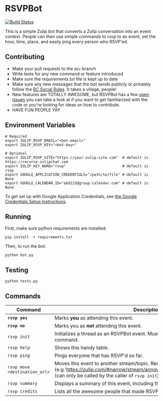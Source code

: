 RSVPBot
=======
[![Build Status](https://travis-ci.org/kokeshii/RSVPBot.svg?branch=master)](https://travis-ci.org/kokeshii/RSVPBot)

This is a simple Zulip bot that converts a Zulip conversation into an event context.
People can then use simple commands to rsvp to an event, set the hour, time, place, and easily ping every person who RSVP'ed.

## Contributing

* Make your pull requests to the `dev` branch
* Write tests for any new command or feature introduced
* Make sure the requirements.txt file is kept up to date
* Make sure any new messages that the bot sends publicly or privately follow the [RC Social Rules](https://www.recurse.com/manual#sub-sec-social-rules). It takes a village, people!
* New features are TOTALLY AWESOME, but RSVPBot has a few [open issues](https://github.com/kokeshii/RSVPBot/issues) you can take a look at if you want to get familiarized with the code or you're looking for ideas on how to contribute.
* HAVE FUN PEOPLE YAY

## Environment Variables

```
# Required
export ZULIP_RSVP_EMAIL="<bot-email>"
export ZULIP_RSVP_KEY="<bot-key>"

# Optional
export ZULIP_RSVP_SITE="https://your-zulip-site.com"  # default is https://recurse.zulipchat.com
export ZULIP_KEY_WORD="rsvp"                          # default is rsvp
export GOOGLE_APPLICATION_CREDENTIALS="/path/to/file" # default is None
export GOOGLE_CALENDAR_ID="abd123@group.calendar.com" # default is None
```

To get set up with Google Application Credentials, see [the Google Credentials Setup Instructions](/google_calendar_instructions.md#google-application-credentials).

## Running
First, make sure python requirements are installed:

`pip install -r requirements.txt`

Then, to run the bot:

`python bot.py`


## Testing
`
python tests.py
`

## Commands
**Command**|**Description**
--- | ---
**`rsvp yes`**|Marks **you** as attending this event.
**`rsvp no`**|Marks you as **not** attending this event.
`rsvp init`|Initializes a thread as an RSVPBot event. Must be used before any other command.
`rsvp help`|Shows this handy table.
`rsvp ping`|Pings everyone that has RSVP'd so far.
`rsvp move <destination_url>`|Moves this event to another stream/topic. Requires full URL for the destination (e.g.'https://zulip.com/#narrow/stream/announce/topic/All.20Hands.20Meeting') (can only be called by the caller of `rsvp init`)
`rsvp summary`|Displays a summary of this event, including the description, and list of attendees.
`rsvp credits`|Lists all the awesome people that made RSVPBot a reality.
